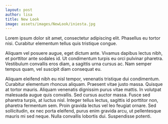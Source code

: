 ```yaml
---
layout: post
author: lisa
title: New Look
image: assets/images/NewLook/iniesta.jpg
---
```

Lorem ipsum dolor sit amet, consectetur adipiscing elit. Phasellus eu tortor nisi. Curabitur elementum tellus quis tristique congue. 

Aliquam vel posuere augue, eget dictum ante. Vivamus dapibus lectus nibh, et porttitor ante sodales id. Ut condimentum turpis eu orci pulvinar pharetra. Vestibulum convallis eros diam, a sagittis urna cursus ac. Nam semper tempus quam, vel suscipit diam consequat eu.

Aliquam eleifend nibh eu nisl tempor, venenatis tristique dui condimentum. Curabitur elementum rhoncus aliquam. Praesent vitae justo massa. Quisque at tortor mauris. Aliquam venenatis dignissim purus vitae mattis. In volutpat malesuada augue quis convallis. Sed cursus auctor massa. Fusce sed pharetra turpis, at luctus nisl. Integer tellus lectus, sagittis id porttitor non, pharetra fermentum sem. Proin gravida lectus vel leo feugiat ornare. Sed sollicitudin, ex nec porta eleifend, purus enim gravida arcu, ut pellentesque mauris mi sed neque. Nulla convallis lobortis dui. Suspendisse potenti.
